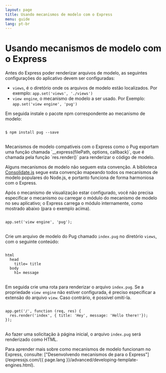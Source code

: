 ```yaml
---
layout: page
title: Usando mecanismos de modelo com o Express
menu: guide
lang: pt-br
---
```


# Usando mecanismos de modelo com o Express

Antes do Express poder renderizar arquivos de modelo, as
seguintes configurações do aplicativo devem ser configuradas:

* `views`, é o diretório onde os arquivos de
modelo estão localizados. Por exemplo: `app.set('views',
'./views')`
* `view engine`, o mecanismo de modelo a ser
usado. Por Exemplo: `app.set('view engine', 'pug')`

Em seguida instale o pacote npm correspondente ao mecanismo de modelo:

<pre>
<code class="language-sh" translate="no">
$ npm install pug --save
</code>
</pre>

<div class="doc-box doc-notice" markdown="1">
Mecanismos de modelo compatíveis com o Express como o Pug exportam
uma função chamada `__express(filePath, options,
callback)`, que é chamada pela função
`res.render()` para renderizar o código de modelo.

Alguns mecanismos de modelo não seguem esta convenção. A
biblioteca [Consolidate.js](https://www.npmjs.org/package/consolidate)
segue esta convenção mapeando todos os mecanismos de modelo populares
do Node.js, e portanto funciona de forma harmoniosa com o Express.
</div>

Após o mecanismo de visualização estar configurado, você não
precisa especificar o mecanismo ou carregar o módulo do mecanismo de
modelo no seu aplicativo; o Express carrega o módulo internamente,
como mostrado abaixo (para o exemplo acima).

<pre>
<code class="language-javascript" translate="no">
app.set('view engine', 'pug');
</code>
</pre>

Crie um arquivo de modelo do Pug
chamado `index.pug` no diretório
`views`, com o seguinte conteúdo:

<pre>
<code class="language-javascript" translate="no">
html
  head
    title= title
  body
    h1= message
</code>
</pre>

Em seguida crie uma rota para renderizar o arquivo
`index.pug`. Se a propriedade `view
engine` não estiver configurada, é preciso especificar a
extensão do arquivo `view`. Caso contrário, é
possível omití-la.

<pre>
<code class="language-javascript" translate="no">
app.get('/', function (req, res) {
  res.render('index', { title: 'Hey', message: 'Hello there!'});
});
</code>
</pre>

Ao fazer uma solicitação à página inicial, o arquivo `index.pug` será renderizado como HTML.

Para aprender mais sobre como mecanismos de modelo funcionam no
Express, consulte: ["Desenvolvendo mecanismos de para o Express"](/expressjs.com/{{ page.lang }}/advanced/developing-template-engines.html).
